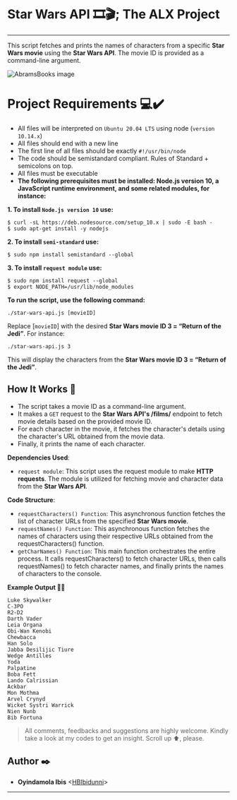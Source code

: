 # Star Wars API :film_strip::clapper:; The ALX Project
-------------
This script fetches and prints the names of characters from a specific 
__Star Wars movie__ using the __Star Wars API__. 
The movie ID is provided as a command-line argument.

![AbramsBooks image](https://www.abramsbooks.com/cover_images/6/9781419767876_s3.jpg)

# Project Requirements :computer::heavy_check_mark: 

- All files will be interpreted on `Ubuntu 20.04 LTS` using node (`version 10.14.x`)
- All files should end with a new line
- The first line of all files should be exactly `#!/usr/bin/node`
- The code should be semistandard compliant. Rules of Standard + semicolons on top. 
- All files must be executable
- __The following prerequisites must be installed: Node.js version 10, 
a JavaScript runtime environment, and some related modules, for instance:__

__1. To install `Node.js version 10` use:__

```
$ curl -sL https://deb.nodesource.com/setup_10.x | sudo -E bash -
$ sudo apt-get install -y nodejs

```

__2. To install `semi-standard` use:__

```
$ sudo npm install semistandard --global

```

__3. To install `request module` use:__

```
$ sudo npm install request --global
$ export NODE_PATH=/usr/lib/node_modules

```

__To run the script, use the following command:__

```
./star-wars-api.js [movieID]

```

Replace [`movieID`] with the desired __Star Wars movie ID 3 = “Return of the Jedi”__. For instance:

```
./star-wars-api.js 3

```

This will display the characters from the __Star Wars movie ID 3 = “Return of the Jedi”__.

## How It Works :dart:

- The script takes a movie ID as a command-line argument.
- It makes a `GET` request to the __Star Wars API's /films/__ 
endpoint to fetch movie details based on the provided movie ID.
- For each character in the movie, it fetches the character's details 
using the character's URL obtained from the movie data.
- Finally, it prints the name of each character.

__Dependencies Used__:

- `request module`: This script uses the request module to make __HTTP requests__. 
The module is utilized for fetching movie and character data from the __Star Wars API__.

__Code Structure__:

- `requestCharacters() Function`: This asynchronous function fetches the list of character URLs from the specified __Star Wars movie__.
- `requestNames() Function`: This asynchronous function fetches the names of characters 
using their respective URLs obtained from the requestCharacters() function.
- `getCharNames() Function`: This main function orchestrates the entire process. 
It calls requestCharacters() to fetch character URLs, then calls requestNames() 
to fetch character names, and finally prints the names of characters to the console.

__Example Output :movie_camera::dart:__

```
Luke Skywalker
C-3PO
R2-D2
Darth Vader
Leia Organa
Obi-Wan Kenobi
Chewbacca
Han Solo
Jabba Desilijic Tiure
Wedge Antilles
Yoda
Palpatine
Boba Fett
Lando Calrissian
Ackbar
Mon Mothma
Arvel Crynyd
Wicket Systri Warrick
Nien Nunb
Bib Fortuna

```

> All comments, feedbacks and suggestions are highly welcome. Kindly take a look at my
codes to get an insight. Scroll up :arrow_up:, please.

##  Author :black_nib:
*  __Oyindamola Ibis__ <[HBIbidunni](https://github.com/HBIbidunni)>
-------
